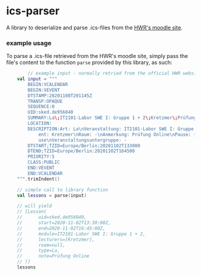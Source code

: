 # ics-parser

A library to deserialize and parse .ics-files from the
[HWR's moodle site](https://moodle.hwr-berlin.de/fb2-stundenplan/stundenplan.php).

### example usage

To parse a .ics-file retrieved from the HWR's moodle site, 
simply pass the file's content to the function `parse` provided by this library,
as such:

``` kotlin
        // example input - normally retried from the official HWR website
    val input = """
        BEGIN:VCALENDAR
        BEGIN:VEVENT
        DTSTAMP:20201108T201145Z
        TRANSP:OPAQUE
        SEQUENCE:0
        UID:sked.de956040
        SUMMARY:La\;IT2101-Labor SWE I: Gruppe 1 + 2\;Kretzmer\;Prüfung Online
        LOCATION:
        DESCRIPTION:Art: La\nVeranstaltung: IT2101-Labor SWE I: Gruppe 1 + 2\nDoz
        	ent: Kretzmer\nRaum: -\nAnmerkung: Prüfung Online\nPause: inkl. 15 min Pa
        	use\nVeranstaltungsuntergruppe: -
        DTSTART;TZID=Europe/Berlin:20201102T133000
        DTEND;TZID=Europe/Berlin:20201102T164500
        PRIORITY:5
        CLASS:PUBLIC
        END:VEVENT
        END:VCALENDAR
    """.trimIndent()

    // simple call to library function
    val lessons = parse(input)

    // will yield 
    // [Lesson(
    //      uid=sked.de956040, 
    //      start=2020-11-02T13:30:00Z,
    //      end=2020-11-02T16:45:00Z, 
    //      module=IT2101-Labor SWE I: Gruppe 1 + 2, 
    //      lecturers=[Kretzmer], 
    //      room=null, 
    //      type=La, 
    //      note=Prüfung Online
    // )]
    lessons
```